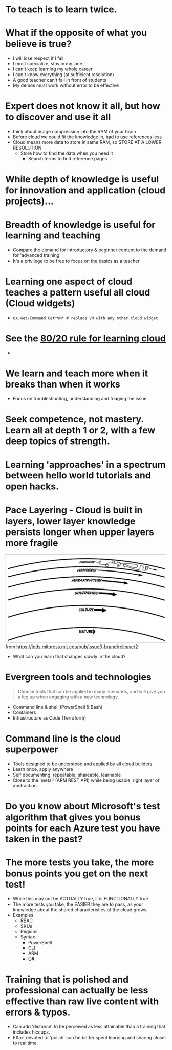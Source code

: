 # To teach is to learn twice.

# What if the opposite of what you believe is true?

- I will lose respect if I fail
- I must specialize, stay in my lane
- I can't keep learning my whole career
- I can't know everything (at sufficient resolution)
- A good teacher can't fail in front of students
- My demos must work without error to be effective


# Expert does not know it all, but how to discover and use it all
- think about image compression into the RAM of your brain
- Before cloud we could fit the knowledge in, had to use references less
- Cloud means more data to store in same RAM, so STORE AT A LOWER RESOLUTION
  - Store how to find the data when you need it
    - Search terms to find reference pages

 # While depth of knowledge is useful for innovation and application (cloud projects)...
 # Breadth of knowledge is useful for learning and teaching

 - Compare the demand for introductory & beginner content to the demand for 'advanced training'
 - It's a privilege to be free to focus on the basics as a teacher 
  
# Learning one aspect of cloud teaches a pattern useful all cloud (Cloud widgets)
- ex. `Get-Command Get*VM* # replace VM with any other cloud widget` 

# See the [80/20 rule for learning cloud](https://github.com/dave-007/UG-Talk-Azure-Cloud-Journey-Of-The-DBA/blob/master/ACJOTD-Outline_WS.md#8020-rule-to-focus-your-study-on-the-skills-measured-most-exam-questions-address-the-same-aspects-for-any-azure-service)
- 
# We learn and teach more when it breaks than when it works
- Focus on troubleshooting, understanding and triaging the issue
# Seek competence, not mastery. Learn all at depth 1 or 2, with a few deep topics of strength.

# Learning 'approaches' in a spectrum between hello world tutorials and open hacks.

# Pace Layering - Cloud is built in layers, lower layer knowledge persists longer when upper layers more fragile
![Layers fast and slow](2021-12-15-06-27-04.png)
from https://jods.mitpress.mit.edu/pub/issue3-brand/release/2
 - What can you learn that changes slowly in the cloud?

# Evergreen tools and technologies

> Choose tools that can be applied in many scenarios, and will give you a leg up when engaging with a new technology.

 - Command line & shell (PowerShell & Bash)
 - Containers
 - Infrastructure as Code (Terraform)

# Command line is the cloud superpower
- Tools designed to be understood and applied by all cloud builders
- Learn once, apply anywhere
- Self documenting, repeatable, shareable, learnable
- Close to the 'metal' (ARM REST API) while being usable, right layer of abstraction

# Do you know about Microsoft's test algorithm that gives you bonus points for each Azure test you have taken in the past? 
# The more tests you take, the more bonus points you get on the next test!
- While this may not be ACTUALLY true, it is FUNCTIONALLY true
- The more tests you take, the EASIER they are to pass, as your knowledge about the shared characteristics of the cloud grows.
- Examples
  - RBAC
  - SKUs
  - Regions
  - Syntax
    - PowerShell
    - CLI
    - ARM
    - C#

# Training that is polished and professional can actually be less effective than raw live content with errors & typos.

- Can add 'distance' to be perceived as less attainable than a training that includes hiccups.
- Effort devoted to 'polish' can be better spent learning and sharing closer to real time.